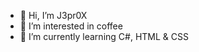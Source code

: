 - 👋 Hi, I’m J3pr0X
- 👀 I’m interested in coffee
- 🌱 I’m currently learning C#, HTML & CSS

<!---
J3pr0X/J3pr0X is a ✨ special ✨ repository because its `README.md` (this file) appears on your GitHub profile.
You can click the Preview link to take a look at your changes.
--->
